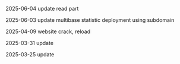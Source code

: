 2025-06-04 update read part     

2025-06-03 update multibase statistic deployment using subdomain   

2025-04-09 website crack, reload

2025-03-31 update

2025-03-25 update

